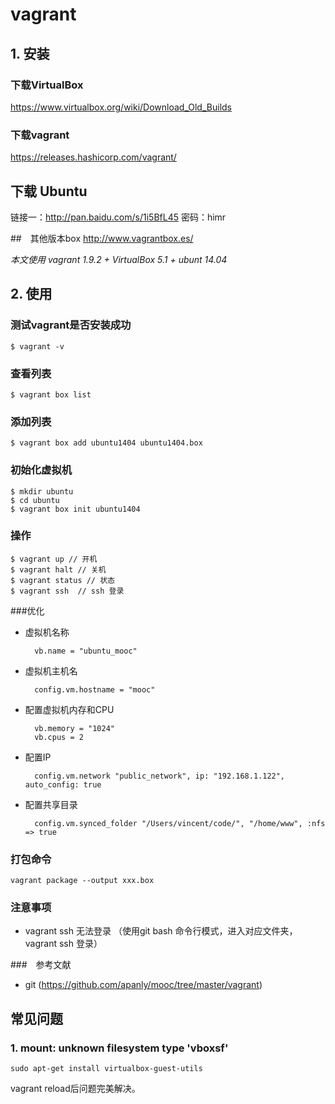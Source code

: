 # vagrant 

## 1. 安装

### 下载VirtualBox
 https://www.virtualbox.org/wiki/Download_Old_Builds
 
### 下载vagrant 
 https://releases.hashicorp.com/vagrant/
 
 ## 下载 Ubuntu
 
 链接一：http://pan.baidu.com/s/1i5BfL45 密码：himr
 
 ##　其他版本box
 http://www.vagrantbox.es/
 
*本文使用 vagrant 1.9.2 + VirtualBox 5.1 + ubunt 14.04*

## 2. 使用

### 测试vagrant是否安装成功

    $ vagrant -v
    
### 查看列表
    
    $ vagrant box list
    
### 添加列表
    
    $ vagrant box add ubuntu1404 ubuntu1404.box
    
### 初始化虚拟机
    
    $ mkdir ubuntu
    $ cd ubuntu
    $ vagrant box init ubuntu1404
   
### 操作
    
    $ vagrant up // 开机
    $ vagrant halt // 关机
    $ vagrant status // 状态
    $ vagrant ssh  // ssh 登录
    
###优化

- 虚拟机名称

        vb.name = "ubuntu_mooc"
            
- 虚拟机主机名

        config.vm.hostname = "mooc"
    
- 配置虚拟机内存和CPU

        vb.memory = "1024"
        vb.cpus = 2
        
- 配置IP
            
        config.vm.network "public_network", ip: "192.168.1.122", auto_config: true
    
- 配置共享目录

        config.vm.synced_folder "/Users/vincent/code/", "/home/www", :nfs => true
   
### 打包命令

    vagrant package --output xxx.box    
 
### 注意事项
 
  - vagrant ssh 无法登录  （使用git bash 命令行模式，进入对应文件夹，vagrant ssh 登录）
   
   
###　参考文献
 
 - git (https://github.com/apanly/mooc/tree/master/vagrant)
 
 
 ## 常见问题
 
 ### 1. mount: unknown filesystem type 'vboxsf'
 
    sudo apt-get install virtualbox-guest-utils
 
 vagrant reload后问题完美解决。
 
